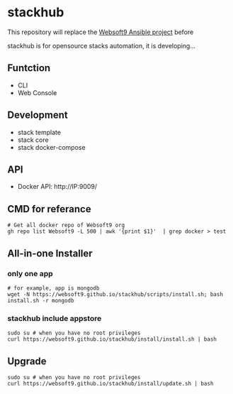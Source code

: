 # stackhub

This repository will replace the [Websoft9 Ansible project](https://github.com/websoft9private) before

stackhub is for opensource stacks automation, it is developing...

## Funtction

- CLI
- Web Console

## Development

- stack template
- stack core
- stack docker-compose

## API

- Docker API: http://IP:9009/

## CMD for referance

```
# Get all docker repo of Websoft9 org
gh repo list Websoft9 -L 500 | awk '{print $1}'  | grep docker > test
```

## All-in-one Installer

### only one app

```
# for example, app is mongodb
wget -N https://websoft9.github.io/stackhub/scripts/install.sh; bash install.sh -r mongodb
```

### stackhub include appstore

```
sudo su # when you have no root privileges
curl https://websoft9.github.io/stackhub/install/install.sh | bash
```

## Upgrade

```
sudo su # when you have no root privileges
curl https://websoft9.github.io/stackhub/install/update.sh | bash
```
